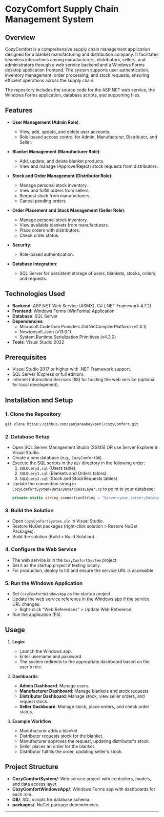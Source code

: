 # CozyComfort Supply Chain Management System

## Overview

CozyComfort is a comprehensive supply chain management application designed for a blanket manufacturing and distribution company. It facilitates seamless interactions among manufacturers, distributors, sellers, and administrators through a web service backend and a Windows Forms desktop application frontend. The system supports user authentication, inventory management, order processing, and stock requests, ensuring efficient operations across the supply chain.

The repository includes the source code for the ASP.NET web service, the Windows Forms application, database scripts, and supporting files.

## Features

- **User Management (Admin Role)**:
  - View, add, update, and delete user accounts.
  - Role-based access control for Admin, Manufacturer, Distributor, and Seller.

- **Blanket Management (Manufacturer Role)**:
  - Add, update, and delete blanket products.
  - View and manage (Approve/Reject) stock requests from distributors.

- **Stock and Order Management (Distributor Role)**:
  - Manage personal stock inventory.
  - View and fulfill orders from sellers.
  - Request stock from manufacturers.
  - Cancel pending orders.

- **Order Placement and Stock Management (Seller Role)**:
  - Manage personal stock inventory.
  - View available blankets from manufacturers.
  - Place orders with distributors.
  - Check order status.

- **Security**:
  - Role-based authentication.

- **Database Integration**:
  - SQL Server for persistent storage of users, blankets, stocks, orders, and requests.

## Technologies Used

- **Backend**: ASP.NET Web Service (ASMX), C# (.NET Framework 4.7.2)
- **Frontend**: Windows Forms (WinForms) Application
- **Database**: SQL Server
- **Dependencies**:
  - Microsoft.CodeDom.Providers.DotNetCompilerPlatform (v2.0.1)
  - Newtonsoft.Json (v13.0.1)
  - System.Runtime.Serialization.Primitives (v4.3.0)
- **Tools**: Visual Studio 2022

## Prerequisites

- Visual Studio 2017 or higher with .NET Framework support.
- SQL Server (Express or full edition).
- Internet Information Services (IIS) for hosting the web service (optional for local development).

## Installation and Setup

### 1. Clone the Repository
```bash
git clone https://github.com/sanjanaabeykoon7/cozyComfort.git
```

### 2. Database Setup
- Open SQL Server Management Studio (SSMS) OR use Server Explorer in Visual Studio.
- Create a new database (e.g., `CozyComfortDB`).
- Execute the SQL scripts in the `DB/` directory in the following order:
  1. `SQLQuery2.sql` (Users table).
  2. `SQLQuery1.sql` (Blankets and Orders tables).
  3. `SQLQuery3.sql` (Stock and StockRequests tables).
- Update the connection string in `CozyComfortSystem/Data/DataAccessLayer.cs` to point to your database:
  ```csharp
  private static string connectionString = "Server=your_server;Database=CozyComfortDB;Trusted_Connection=True;";
  ```

### 3. Build the Solution
- Open `CozyComfortSystem.sln` in Visual Studio.
- Restore NuGet packages (right-click solution > Restore NuGet Packages).
- Build the solution (Build > Build Solution).

### 4. Configure the Web Service
- The web service is in the `CozyComfortSystem` project.
- Set it as the startup project if testing locally.
- For production, deploy to IIS and ensure the service URL is accessible.

### 5. Run the Windows Application
- Set `CozyComfortWindowsApp` as the startup project.
- Update the web service reference in the Windows app if the service URL changes:
  - Right-click "Web References" > Update Web Reference.
- Run the application (F5).

## Usage

1. **Login**:
   - Launch the Windows app.
   - Enter username and password.
   - The system redirects to the appropriate dashboard based on the user's role.

2. **Dashboards**:
   - **Admin Dashboard**: Manage users.
   - **Manufacturer Dashboard**: Manage blankets and stock requests.
   - **Distributor Dashboard**: Manage stock, view seller orders, and request stock.
   - **Seller Dashboard**: Manage stock, place orders, and check order status.

3. **Example Workflow**:
   - Manufacturer adds a blanket.
   - Distributor requests stock for the blanket.
   - Manufacturer approves the request, updating distributor's stock.
   - Seller places an order for the blanket.
   - Distributor fulfills the order, updating seller's stock.

## Project Structure

- **CozyComfortSystem/**: Web service project with controllers, models, and data access layer.
- **CozyComfortWindowsApp/**: Windows Forms app with dashboards for each role.
- **DB/**: SQL scripts for database schema.
- **packages/**: NuGet package dependencies.

---
